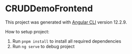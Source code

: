 # CRUDDemoFrontend

This project was generated with [Angular CLI](https://github.com/angular/angular-cli) version 12.2.9.

How to setup project:
1. Run ```pnpm install``` to install all required dependencies
2. Run ```ng serve``` to debug project

